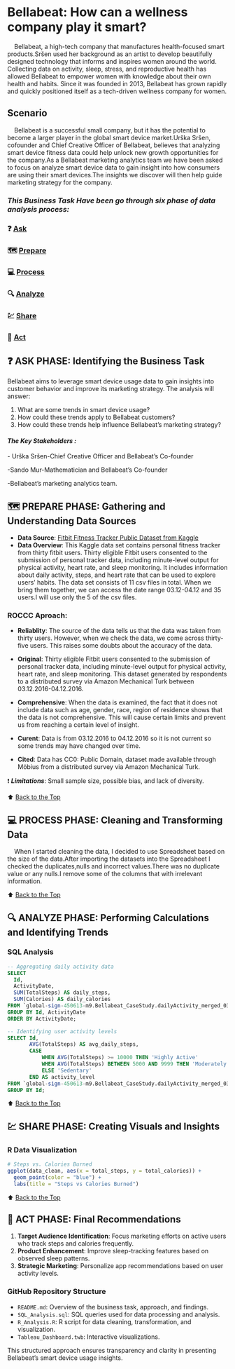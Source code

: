# Bellabeat: How can a wellness company play it smart?

&nbsp;&nbsp;&nbsp;&nbsp;Bellabeat, a high-tech company that manufactures health-focused smart products.Sršen used her background as an artist to
develop beautifully designed technology that informs and inspires women around the world. Collecting data on activity, sleep,
stress, and reproductive health has allowed Bellabeat to empower women with knowledge about their own health and habits.
Since it was founded in 2013, Bellabeat has grown rapidly and quickly positioned itself as a tech-driven wellness company for women.

## Scenario

&nbsp;&nbsp;&nbsp;&nbsp;Bellabeat is a successful small company, but it has the potential to become a larger player in the
global smart device market.Urška Sršen, cofounder and Chief Creative Officer of Bellabeat, believes that analyzing smart
device fitness data could help unlock new growth opportunities for the company.As a Bellabeat marketing analytics team we have been
asked to focus on analyze smart device data to gain insight into how consumers are using their smart devices.The insights we discover
will then help guide marketing strategy for the company.

### ***This Business Task Have been go through six phase of data analysis process:***

### :question: [Ask](#question-ask-phase-identifying-the-business-task)
### :world_map: [Prepare](#world_map-prepare-phase-gathering-and-understanding-data-sources)
### :computer: [Process](#computer-process-phase-cleaning-and-transforming-data)
### :mag: [Analyze](#mag-analyze-phase-performing-calculations-and-identifying-trends)
### :chart: [Share](#chart-share-phase-creating-visuals-and-insights)
### :rocket: [Act](#rocket-act-phase-final-recommendations)



## :question: ASK PHASE: Identifying the Business Task
Bellabeat aims to leverage smart device usage data to gain insights into customer behavior and improve its marketing strategy. The analysis will answer:
1. What are some trends in smart device usage?
2. How could these trends apply to Bellabeat customers?
3. How could these trends help influence Bellabeat’s marketing strategy?

#### ***The Key Stakeholders :***

\- Urška Sršen-Chief Creative Officer and Bellabeat’s Co-founder

\-Sando Mur-Mathematician and Bellabeat’s Co-founder

\-Bellabeat’s marketing analytics team.

## :world_map: PREPARE PHASE: Gathering and Understanding Data Sources
- **Data Source**: [Fitbit Fitness Tracker Public Dataset from Kaggle](https://www.kaggle.com/datasets/arashnic/fitbit)
- **Data Overview**: This Kaggle data set contains personal fitness tracker from thirty fitbit users.
Thirty eligible Fitbit users consented to the submission of personal tracker data, including minute-level
output for physical activity, heart rate, and sleep monitoring. It includes information about daily activity,
steps, and heart rate that can be used to explore users’ habits. The data set consists of 11 csv files in total.
When we bring them together, we can access the date range 03.12-04.12 and 35 users.I will use only the 5 of the csv files.

### ROCCC Aproach:

- **Reliablity**: The source of the data tells us that the data was taken from thirty users. However, when we check
the data, we come across thirty-five users. This raises some doubts about the accuracy of the data.

- **Original**: Thirty eligible Fitbit users consented to the submission of personal tracker data, including
minute-level output for physical activity, heart rate, and sleep monitoring. This dataset generated by respondents
to a distributed survey via Amazon Mechanical Turk between 03.12.2016-04.12.2016.

- **Comprehensive**: When the data is examined, the fact that it does not include data such as age, gender, race,
  region of residence shows that the data is not comprehensive. This will cause certain limits and prevent us from
  reaching a certain level of insight.
  
- **Curent**: Data is from 03.12.2016 to 04.12.2016 so it is not current so some trends may have changed over time.
  
- **Cited**: Data has CC0: Public Domain, dataset made available through Möbius from a distributed survey via Amazon Mechanical Turk.
 
 :exclamation: ***Limitations***: Small sample size, possible bias, and lack of diversity.

 :arrow_up: [Back to the Top](#bellabeat-how-can-a-wellness-company-play-it-smart)



## :computer: PROCESS PHASE: Cleaning and Transforming Data

&nbsp;&nbsp;&nbsp;&nbsp;When I started cleaning the data, I decided to use Spreadsheet based on the size of the data.After importing the
datasets into the Spreadsheet I checked the duplicates,nulls and incorrect values.There was no duplicate value or any nulls.I remove some of the 
columns that with irrelevant information.

:arrow_up: [Back to the Top](#bellabeat-how-can-a-wellness-company-play-it-smart)

## :mag: ANALYZE PHASE: Performing Calculations and Identifying Trends
### SQL Analysis
```sql
-- Aggregating daily activity data
SELECT
  Id,
  ActivityDate,
  SUM(TotalSteps) AS daily_steps,
  SUM(Calories) AS daily_calories
FROM `global-sign-450613-m9.Bellabeat_CaseStudy.dailyActivity_merged_031216-041116`
GROUP BY Id, ActivityDate
ORDER BY ActivityDate;

-- Identifying user activity levels
SELECT Id,
       AVG(TotalSteps) AS avg_daily_steps,
       CASE 
           WHEN AVG(TotalSteps) >= 10000 THEN 'Highly Active'
           WHEN AVG(TotalSteps) BETWEEN 5000 AND 9999 THEN 'Moderately Active'
           ELSE 'Sedentary'
       END AS activity_level
FROM `global-sign-450613-m9.Bellabeat_CaseStudy.dailyActivity_merged_031216-041116`
GROUP BY Id;
```

:arrow_up: [Back to the Top](#bellabeat-how-can-a-wellness-company-play-it-smart)

## :chart: SHARE PHASE: Creating Visuals and Insights

### R Data Visualization
```r
# Steps vs. Calories Burned
ggplot(data_clean, aes(x = total_steps, y = total_calories)) +
  geom_point(color = "blue") +
  labs(title = "Steps vs Calories Burned")
```
:arrow_up: [Back to the Top](#bellabeat-how-can-a-wellness-company-play-it-smart)

## :rocket: ACT PHASE: Final Recommendations
1. **Target Audience Identification**: Focus marketing efforts on active users who track steps and calories frequently.
2. **Product Enhancement**: Improve sleep-tracking features based on observed sleep patterns.
3. **Strategic Marketing**: Personalize app recommendations based on user activity levels.

### GitHub Repository Structure
- `README.md`: Overview of the business task, approach, and findings.
- `SQL_Analysis.sql`: SQL queries used for data processing and analysis.
- `R_Analysis.R`: R script for data cleaning, transformation, and visualization.
- `Tableau_Dashboard.twb`: Interactive visualizations.

This structured approach ensures transparency and clarity in presenting Bellabeat’s smart device usage insights.

